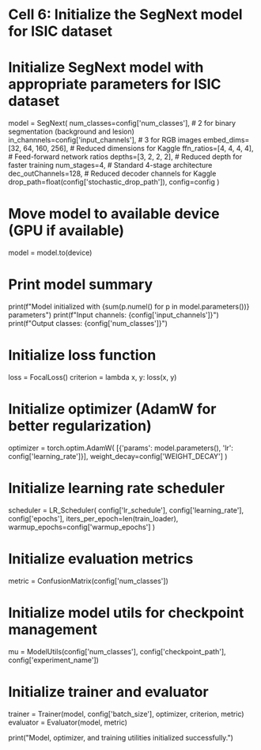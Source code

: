 # Cell 6: Initialize the SegNext model for ISIC dataset

# Initialize SegNext model with appropriate parameters for ISIC dataset
model = SegNext(
    num_classes=config['num_classes'],       # 2 for binary segmentation (background and lesion)
    in_channnels=config['input_channels'],   # 3 for RGB images
    embed_dims=[32, 64, 160, 256],           # Reduced dimensions for Kaggle
    ffn_ratios=[4, 4, 4, 4],                 # Feed-forward network ratios
    depths=[3, 2, 2, 2],                     # Reduced depth for faster training
    num_stages=4,                            # Standard 4-stage architecture
    dec_outChannels=128,                     # Reduced decoder channels for Kaggle
    drop_path=float(config['stochastic_drop_path']),
    config=config
)

# Move model to available device (GPU if available)
model = model.to(device)

# Print model summary
print(f"Model initialized with {sum(p.numel() for p in model.parameters())} parameters")
print(f"Input channels: {config['input_channels']}")
print(f"Output classes: {config['num_classes']}")

# Initialize loss function
loss = FocalLoss()
criterion = lambda x, y: loss(x, y)

# Initialize optimizer (AdamW for better regularization)
optimizer = torch.optim.AdamW(
    [{'params': model.parameters(), 'lr': config['learning_rate']}],
    weight_decay=config['WEIGHT_DECAY']
)

# Initialize learning rate scheduler
scheduler = LR_Scheduler(
    config['lr_schedule'],
    config['learning_rate'],
    config['epochs'],
    iters_per_epoch=len(train_loader),
    warmup_epochs=config['warmup_epochs']
)

# Initialize evaluation metrics
metric = ConfusionMatrix(config['num_classes'])

# Initialize model utils for checkpoint management
mu = ModelUtils(config['num_classes'], config['checkpoint_path'], config['experiment_name'])

# Initialize trainer and evaluator
trainer = Trainer(model, config['batch_size'], optimizer, criterion, metric)
evaluator = Evaluator(model, metric)

print("Model, optimizer, and training utilities initialized successfully.") 